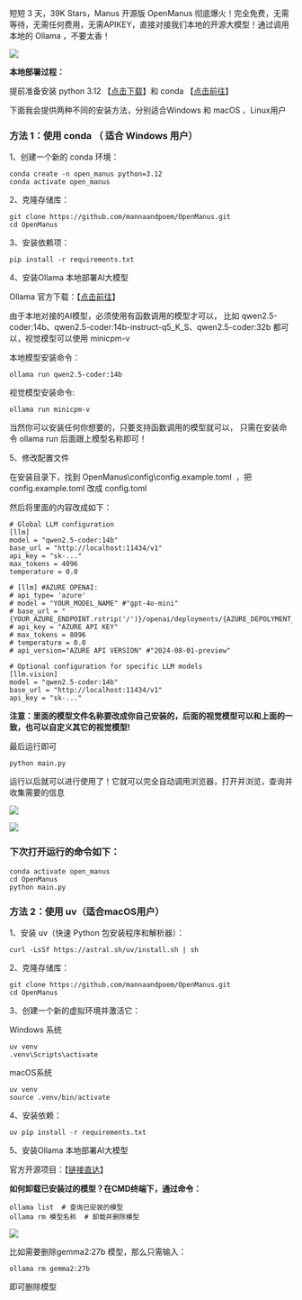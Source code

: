 短短 3 天，39K Stars，Manus 开源版 OpenManus 彻底爆火！完全免费，无需等待，无需任何费用，无需APIKEY，直接对接我们本地的开源大模型！通过调用本地的 Ollama ，不要太香！

![](https://www.freedidi.com/wp-content/uploads/2025/03/99a75eb2f320250311100209.webp)

**本地部署过程：**

提前准备安装 python 3.12 【[点击下载](https://www.python.org/downloads/release/python-3120/)】和 conda 【[点击前往](https://repo.anaconda.com/)】

下面我会提供两种不同的安装方法，分别适合Windows 和 macOS 、Linux用户

### 方法 1：使用 conda （ 适合 Windows 用户）

1、创建一个新的 conda 环境：
```
conda create -n open_manus python=3.12
conda activate open_manus
```

2、克隆存储库：
```
git clone https://github.com/mannaandpoem/OpenManus.git
cd OpenManus
```

3、安装依赖项：
```
pip install -r requirements.txt
```

4、安装Ollama 本地部署AI大模型

Ollama 官方下载：【[点击前往](https://ollama.com/)】

由于本地对接的AI模型，必须使用有函数调用的模型才可以， 比如 qwen2.5-coder:14b、qwen2.5-coder:14b-instruct-q5_K_S、qwen2.5-coder:32b 都可以，视觉模型可以使用 minicpm-v

本地模型安装命令：
```
ollama run qwen2.5-coder:14b
```
视觉模型安装命令:
```
ollama run minicpm-v
```
当然你可以安装任何你想要的，只要支持函数调用的模型就可以， 只需在安装命令 ollama run 后面跟上模型名称即可！

5、修改配置文件

在安装目录下，找到 OpenManus\config\config.example.toml  ，把config.example.toml 改成 config.toml

然后将里面的内容改成如下：
```
# Global LLM configuration
[llm]
model = "qwen2.5-coder:14b"
base_url = "http://localhost:11434/v1"
api_key = "sk-..."
max_tokens = 4096
temperature = 0.0

# [llm] #AZURE OPENAI:
# api_type= 'azure'
# model = "YOUR_MODEL_NAME" #"gpt-4o-mini"
# base_url = "{YOUR_AZURE_ENDPOINT.rstrip('/')}/openai/deployments/{AZURE_DEPOLYMENT_ID}"
# api_key = "AZURE API KEY"
# max_tokens = 8096
# temperature = 0.0
# api_version="AZURE API VERSION" #"2024-08-01-preview"

# Optional configuration for specific LLM models
[llm.vision]
model = "qwen2.5-coder:14b"
base_url = "http://localhost:11434/v1"
api_key = "sk-..."
```
**注意：里面的模型文件名称要改成你自己安装的，后面的视觉模型可以和上面的一致，也可以自定义其它的视觉模型!**

最后运行即可
```
python main.py
```

运行以后就可以进行使用了！它就可以完全自动调用浏览器，打开并浏览，查询并收集需要的信息

![](https://www.freedidi.com/wp-content/uploads/2025/03/a546c03f8820250311104635-scaled.webp)

![](https://www.freedidi.com/wp-content/uploads/2025/03/7d4bf5486a20250311104636.webp)

### 下次打开运行的命令如下：
```
conda activate open_manus
cd OpenManus
python main.py
```

### 方法 2：使用 uv（适合macOS用户）

1、安装 uv（快速 Python 包安装程序和解析器）：
```
curl -LsSf https://astral.sh/uv/install.sh | sh
```

2、克隆存储库：
```
git clone https://github.com/mannaandpoem/OpenManus.git
cd OpenManus
```

3、创建一个新的虚拟环境并激活它：

Windows 系统
```
uv venv
.venv\Scripts\activate
```
macOS系统
```
uv venv
source .venv/bin/activate
```

4、安装依赖：

```
uv pip install -r requirements.txt
```

5、安装Ollama 本地部署AI大模型

官方开源项目：【[链接直达](https://github.com/mannaandpoem/OpenManus)】

**如何卸载已安装过的模型？在CMD终端下，通过命令：**
```
ollama list  # 查询已安装的模型
ollama rm 模型名称  # 卸载并删除模型
```

![](https://www.freedidi.com/wp-content/uploads/2025/03/600d7f407320250311105906-scaled.webp)

比如需要删除gemma2:27b 模型，那么只需输入：
```
ollama rm gemma2:27b
```
即可删除模型